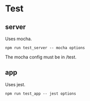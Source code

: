 Test
====

server
------
Uses mocha.

```
npm run test_server -- mocha options
```

The mocha config must be in /test.

app
---
Uses jest.
```
npm run test_app -- jest options
```
